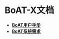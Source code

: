 # BoAT-X文档

- [**BoAT用户手册**](/zh-cn/BoAT_User_Guide_cn.md)
- [**BoAT系统需求**](/zh-cn/BoAT_System_Requirements_cn.md)

